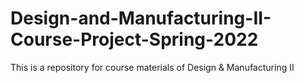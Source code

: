 # Design-and-Manufacturing-II-Course-Project-Spring-2022
This is a repository for course materials of Design &amp; Manufacturing II

